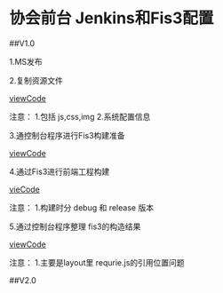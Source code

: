 # 协会前台   Jenkins和Fis3配置
##V1.0

1.MS发布

2.复制资源文件

[viewCode](/command/AssocFront_CMD/CopyStatic.md)

注意： 1.包括 js,css,img 2.系统配置信息

3.通控制台程序进行Fis3构建准备

[viewCode](/command/AssocFront_CMD/BuildPreparation.md)

4.通过Fis3进行前端工程构建
  
[vieCode](/command/AssocFront_CMD/Fis3Build.md)

注意： 1.构建时分 debug 和 release 版本

5.通过控制台程序整理 fis3的构造结果

 [viewCode](/command/AssocFront_CMD/ConsoleOverwrite.md)

注意： 1.主要是layout里 requrie.js的引用位置问题


##V2.0



